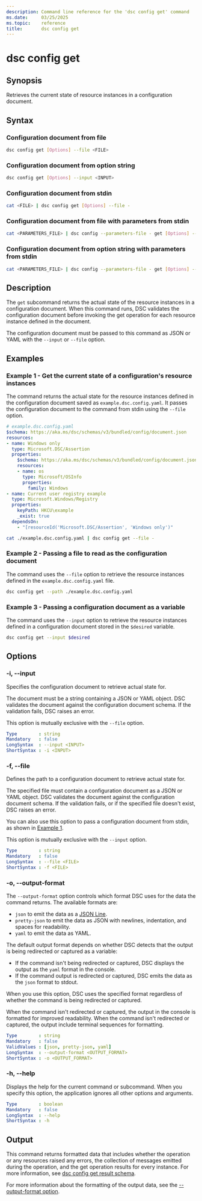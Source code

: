 ```yaml
---
description: Command line reference for the 'dsc config get' command
ms.date:     03/25/2025
ms.topic:    reference
title:       dsc config get
---
```


# dsc config get

## Synopsis

Retrieves the current state of resource instances in a configuration document.

## Syntax

### Configuration document from file

```sh
dsc config get [Options] --file <FILE>
```

### Configuration document from option string

```sh
dsc config get [Options] --input <INPUT>
```

### Configuration document from stdin

```sh
cat <FILE> | dsc config get [Options] --file -
```

### Configuration document from file with parameters from stdin

```sh
cat <PARAMETERS_FILE> | dsc config --parameters-file - get [Options] --file <FILE>
```

### Configuration document from option string with parameters from stdin

```sh
cat <PARAMETERS_FILE> | dsc config --parameters-file - get [Options] --input <INPUT>
```

## Description

The `get` subcommand returns the actual state of the resource instances in a configuration
document. When this command runs, DSC validates the configuration document before invoking the get
operation for each resource instance defined in the document.

The configuration document must be passed to this command as JSON or YAML with the `--input` or
`--file` option.

## Examples

### Example 1 - Get the current state of a configuration's resource instances

<a id="example-1"></a>

The command returns the actual state for the resource instances defined in the configuration
document saved as `example.dsc.config.yaml`. It passes the configuration document to the command
from stdin using the `--file` option.

```yaml
# example.dsc.config.yaml
$schema: https://aka.ms/dsc/schemas/v3/bundled/config/document.json
resources:
- name: Windows only
  type: Microsoft.DSC/Assertion
  properties:
    $schema: https://aka.ms/dsc/schemas/v3/bundled/config/document.json
    resources:
    - name: os
      type: Microsoft/OSInfo
      properties:
        family: Windows
- name: Current user registry example
  type: Microsoft.Windows/Registry
  properties:
    keyPath: HKCU\example
    _exist: true
  dependsOn:
    - "[resourceId('Microsoft.DSC/Assertion', 'Windows only')"
```

```sh
cat ./example.dsc.config.yaml | dsc config get --file -
```

### Example 2 - Passing a file to read as the configuration document

<a id="example-2"></a>

The command uses the `--file` option to retrieve the resource instances defined in the
`example.dsc.config.yaml` file.

```sh
dsc config get --path ./example.dsc.config.yaml
```

### Example 3 - Passing a configuration document as a variable

<a id="example-3"></a>

The command uses the `--input` option to retrieve the resource instances defined in a
configuration document stored in the `$desired` variable.

```sh
dsc config get --input $desired
```

## Options

### -i, --input

<a id="-i"></a>
<a id="--input"></a>

Specifies the configuration document to retrieve actual state for.

The document must be a string containing a JSON or YAML object. DSC validates the document against
the configuration document schema. If the validation fails, DSC raises an error.

This option is mutually exclusive with the `--file` option.

```yaml
Type        : string
Mandatory   : false
LongSyntax  : --input <INPUT>
ShortSyntax : -i <INPUT>
```

### -f, --file

<a id="-f"></a>
<a id="--file"></a>

Defines the path to a configuration document to retrieve actual state for.

The specified file must contain a configuration document as a JSON or YAML object. DSC validates
the document against the configuration document schema. If the validation fails, or if the
specified file doesn't exist, DSC raises an error.

You can also use this option to pass a configuration document from stdin, as shown in
[Example 1](#example-1).

This option is mutually exclusive with the `--input` option.

```yaml
Type        : string
Mandatory   : false
LongSyntax  : --file <FILE>
ShortSyntax : -f <FILE>
```

### -o, --output-format

<a id="-o"></a>
<a id="--output-format"></a>

The `--output-format` option controls which format DSC uses for the data the command returns. The
available formats are:

- `json` to emit the data as a [JSON Line][01].
- `pretty-json` to emit the data as JSON with newlines, indentation, and spaces for readability.
- `yaml` to emit the data as YAML.

The default output format depends on whether DSC detects that the output is being redirected or
captured as a variable:

- If the command isn't being redirected or captured, DSC displays the output as the `yaml` format
  in the console.
- If the command output is redirected or captured, DSC emits the data as the `json` format to
  stdout.

When you use this option, DSC uses the specified format regardless of whether the command is being
redirected or captured.

When the command isn't redirected or captured, the output in the console is formatted for improved
readability. When the command isn't redirected or captured, the output include terminal sequences
for formatting.

```yaml
Type        : string
Mandatory   : false
ValidValues : [json, pretty-json, yaml]
LongSyntax  : --output-format <OUTPUT_FORMAT>
ShortSyntax : -o <OUTPUT_FORMAT>
```

### -h, --help

<a id="-h"></a>
<a id="--help"></a>

Displays the help for the current command or subcommand. When you specify this option, the
application ignores all other options and arguments.

```yaml
Type        : boolean
Mandatory   : false
LongSyntax  : --help
ShortSyntax : -h
```

## Output

This command returns formatted data that includes whether the operation or any resources raised any
errors, the collection of messages emitted during the operation, and the get operation results for
every instance. For more information, see [dsc config get result schema][02].

For more information about the formatting of the output data, see the
[--output-format option](#--output-format).

<!-- Link reference definitions -->
[01]: https://jsonlines.org/
[02]: ../../schemas/outputs/config/get.md
